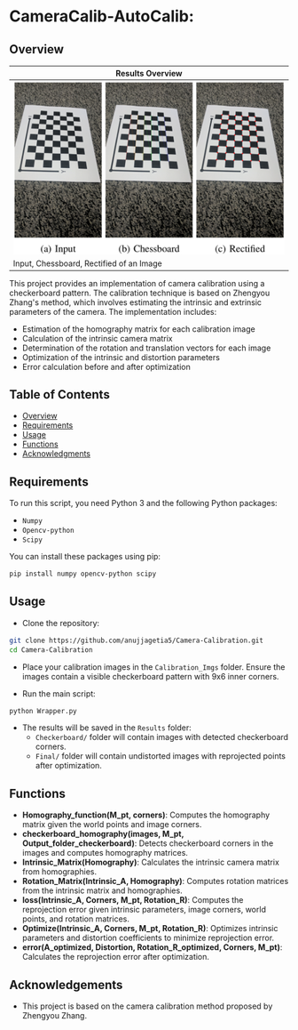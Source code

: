 # CameraCalib-AutoCalib:

## Overview

| **Results Overview** |  
|----------|
| ![Alt1](Camera_calib.png) |
| Input, Chessboard, Rectified of an Image |

This project provides an implementation of camera calibration using a checkerboard pattern. The calibration technique is based on Zhengyou Zhang's method, which involves estimating the intrinsic and extrinsic parameters of the camera. The implementation includes:

- Estimation of the homography matrix for each calibration image
- Calculation of the intrinsic camera matrix
- Determination of the rotation and translation vectors for each image
- Optimization of the intrinsic and distortion parameters
- Error calculation before and after optimization

## Table of Contents

- [Overview](#overview)
- [Requirements](#requirements)
- [Usage](#usage)
- [Functions](#functions)
- [Acknowledgments](#acknowledgments)
  
## Requirements

To run this script, you need Python 3 and the following Python packages:
- `Numpy`
- `Opencv-python`
- `Scipy`


You can install these packages using pip:

```bash
pip install numpy opencv-python scipy
```

## Usage

* Clone the repository:
```bash
git clone https://github.com/anujjagetia5/Camera-Calibration.git
cd Camera-Calibration
```

* Place your calibration images in the `Calibration_Imgs` folder. Ensure the images contain a visible checkerboard pattern with 9x6 inner corners.

* Run the main script:
```bash
python Wrapper.py
```

* The results will be saved in the `Results` folder:
    - `Checkerboard/` folder will contain images with detected checkerboard corners.
    - `Final/` folder will contain undistorted images with reprojected points after optimization.


## Functions

- **Homography_function(M_pt, corners)**: Computes the homography matrix given the world points and image corners.
- **checkerboard_homography(images, M_pt, Output_folder_checkerboard)**: Detects checkerboard corners in the images and computes homography matrices.
- **Intrinsic_Matrix(Homography)**: Calculates the intrinsic camera matrix from homographies.
- **Rotation_Matrix(Intrinsic_A, Homography)**: Computes rotation matrices from the intrinsic matrix and homographies.
- **loss(Intrinsic_A, Corners, M_pt, Rotation_R)**: Computes the reprojection error given intrinsic parameters, image corners, world points, and rotation matrices.
- **Optimize(Intrinsic_A, Corners, M_pt, Rotation_R)**: Optimizes intrinsic parameters and distortion coefficients to minimize reprojection error.
- **error(A_optimized, Distortion, Rotation_R_optimized, Corners, M_pt)**: Calculates the reprojection error after optimization.


## Acknowledgements

- This project is based on the camera calibration method proposed by Zhengyou Zhang.


